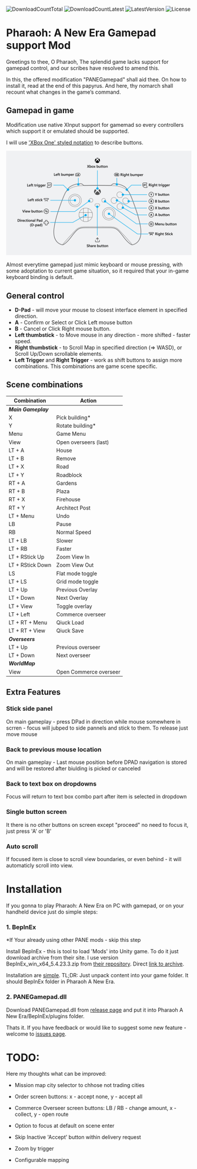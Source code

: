 ![DownloadCountTotal](https://img.shields.io/github/downloads/ashpynov/PANEGamepad/total?label=total%20downloads&style=plastic) ![DownloadCountLatest](https://img.shields.io/github/downloads/ashpynov/PANEGamepad/latest/total?style=plastic) ![LatestVersion](https://img.shields.io/github/v/tag/ashpynov/PANEGamepad?label=Latest%20version&style=plastic) ![License](https://img.shields.io/github/license/ashpynov/PANEGamepad?style=plastic)

# Pharaoh: A New Era Gamepad support Mod

Greetings to thee, O Pharaoh,
The splendid game lacks support for gamepad control, and our scribes have resolved to amend this.

In this, the offered modification "PANEGamepad" shall aid thee. On how to install it, read at the end of this papyrus. And here, thy nomarch shall recount what changes in the game’s command.

## Gamepad in game

Modification use native XInput support for gamemad so every controllers which support it or emulated should be supported.

I will use ['XBox One' styled notation](https://https://support.xbox.com/en-US/help/hardware-network/controller/xbox-one-wireless-controller) to describe buttons.

![](assets/controller-diagram.png)

Almost everytime gamepad just mimic keyboard or mouse pressing, with some adoptation to current game situation, so it required that your in-game keyboard binding is default.

## General control

* **D-Pad** - will move your mouse to closest interface element in specified direction.
* **A** - Confirm or Select or Click Left mouse button
* **B** - Cancel or Click Right mouse button.
* **Left thumbstick** - to Move mouse in any direction - more shifted - faster speed.
* **Right thumbstick** - to Scroll Map in specified direction (=> WASD), or Scroll Up/Down scrollable elements.
* **Left Trigger** and **Right Trigger** - work as shift buttons to assign more combinations. This combinations are game scene specific.

## Scene combinations
|Combination|Action|
-----------|------|
|***Main Gameplay***
|X          | Pick building*
|Y          | Rotate building*
|Menu       | Game Menu
|View       | Open overseers (last)
|LT + A     | House
|LT + B     | Remove
|LT + X     | Road
|LT + Y     | Roadblock
|RT + A     | Gardens
|RT + B     | Plaza
|RT + X     | Firehouse
|RT + Y     | Architect Post
|LT + Menu  | Undo
|LB         | Pause
|RB         | Normal Speed
|LT + LB    | Slower
|LT + RB    | Faster
|LT + RStick Up| Zoom View In
|LT + RStick Down| Zoom View Out
|LS         | Flat mode toggle
|LT + LS    | Grid mode toggle
|LT + Up    | Previous Overlay
|LT + Down  | Next Overlay
|LT + View  | Toggle overlay
|LT + Left  | Commerce overseer
|LT + RT + Menu | Qiuck Load
|LT + RT + View | Qiuck Save
| ***Overseers***
|LT + Up    | Previous overseer
|LT + Down  | Next overseer
| ***WorldMap***
|View       | Open Commerce overseer

## Extra Features
### Stick side panel
On main gameplay - press DPad in direction while mouse somewhere in scrren - focus will jubped to side pannels and stick to them. To release just move mouse

### Back to previous mouse location
On main gameplay - Last mouse position before DPAD navigation is stored and will be restored after biulding is picked or canceled

### Back to text box on dropdowns
Focus will return to text box combo part after item is selected in dropdown

### Single button screen
It there is no other buttons on screen except "proceed" no need to focus it, just press 'A' or 'B'

### Auto scroll
If focused item is close to scroll view boundaries, or even behind - it will automaticly scroll into view.

# Installation
If you gonna to play Pharaoh: A New Era on PC with gamepad, or on your handheld device just do simple steps:

### 1. BepInEx
*If Your already using other PANE mods - skip this step

Install BepInEx - this is tool to load 'Mods' into Unity game. To do it just download archive from their site. I use version BepInEx_win_x64_5.4.23.3.zip from [their repository](https://github.com/BepInEx/BepInEx/releases/tag/v5.4.23). Direct [link to archive](https://github.com/BepInEx/BepInEx/releases/download/v5.4.23.3/BepInEx_win_x64_5.4.23.3.zip).

Installation are [simple](https://docs.bepinex.dev/articles/user_guide/installation/index.html). TL;DR: Just unpack content into your game folder. It should BepInEx folder in Pharaoh A New Era.


### 2. PANEGamepad.dll
Download PANEGamepad.dll from [release page](https://github.com/ashpynov/PANEGamepad/releases/latest) and put it into Pharaoh A New Era/BepInEx/plugins folder.

Thats it. If you have feedback or would like to suggest some new feature - welcome to [issues page](https://github.com/ashpynov/PANEGamepad/issues).


# TODO:
Here my thoughts what can be improved:

- Mission map city selector to chhose not trading cities

- Order screen buttons: x - accept none, y - accept all
- Commerce Overseer screen buttons: LB / RB - change amount, x - collect, y - open route
- Option to focus at default on scene enter
- Skip Inactive 'Accept' button within delivery request
- Zoom by trigger
- Configurable mapping





